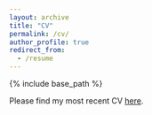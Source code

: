 ```yaml
---
layout: archive
title: "CV"
permalink: /cv/
author_profile: true
redirect_from:
  - /resume
---
```


{% include base_path %}

Please find my most recent CV [here](tomwetienne.github.io/files/CVs/ETIENNE_T_W_CV_20240911.pdf).

